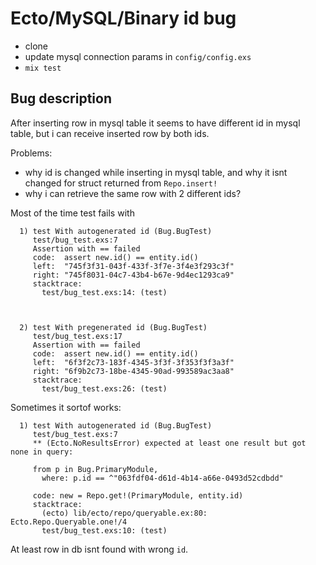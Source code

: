 # Ecto/MySQL/Binary id bug

- clone
- update mysql connection params in `config/config.exs`
- `mix test`

## Bug description

After inserting row in mysql table it seems to have different id in mysql table, but i can receive inserted row by both ids.

Problems:
- why id is changed while inserting in mysql table, and why it isnt changed for struct returned from `Repo.insert!`
- why i can retrieve the same row with 2 different ids?

Most of the time test fails with

```
  1) test With autogenerated id (Bug.BugTest)
     test/bug_test.exs:7
     Assertion with == failed
     code:  assert new.id() == entity.id()
     left:  "745f3f31-043f-433f-3f7e-3f4e3f293c3f"
     right: "745f8031-04c7-43b4-b67e-9d4ec1293ca9"
     stacktrace:
       test/bug_test.exs:14: (test)



  2) test With pregenerated id (Bug.BugTest)
     test/bug_test.exs:17
     Assertion with == failed
     code:  assert new.id() == entity.id()
     left:  "6f3f2c73-183f-4345-3f3f-3f353f3f3a3f"
     right: "6f9b2c73-18be-4345-90ad-993589ac3aa8"
     stacktrace:
       test/bug_test.exs:26: (test)
```

Sometimes it sortof works:

```
  1) test With autogenerated id (Bug.BugTest)
     test/bug_test.exs:7
     ** (Ecto.NoResultsError) expected at least one result but got none in query:

     from p in Bug.PrimaryModule,
       where: p.id == ^"063fdf04-d61d-4b14-a66e-0493d52cdbdd"

     code: new = Repo.get!(PrimaryModule, entity.id)
     stacktrace:
       (ecto) lib/ecto/repo/queryable.ex:80: Ecto.Repo.Queryable.one!/4
       test/bug_test.exs:10: (test)
```

At least row in db isnt found with wrong `id`.
